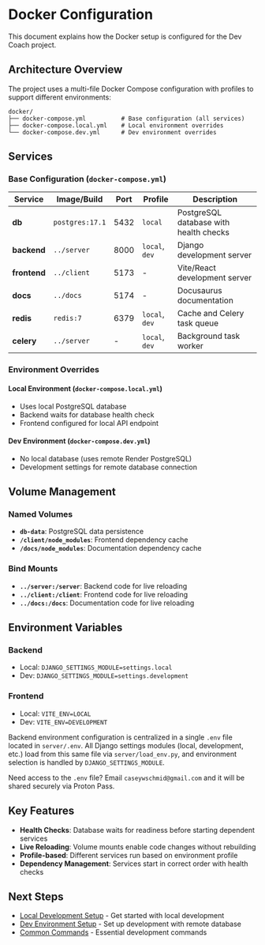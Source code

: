 # Docker Configuration

This document explains how the Docker setup is configured for the Dev Coach project.

## Architecture Overview

The project uses a multi-file Docker Compose configuration with profiles to support different environments:

```
docker/
├── docker-compose.yml          # Base configuration (all services)
├── docker-compose.local.yml    # Local environment overrides
└── docker-compose.dev.yml      # Dev environment overrides
```

## Services

### Base Configuration (`docker-compose.yml`)

| Service      | Image/Build     | Port | Profile        | Description                            |
| ------------ | --------------- | ---- | -------------- | -------------------------------------- |
| **db**       | `postgres:17.1` | 5432 | `local`        | PostgreSQL database with health checks |
| **backend**  | `../server`     | 8000 | `local`, `dev` | Django development server              |
| **frontend** | `../client`     | 5173 | -              | Vite/React development server          |
| **docs**     | `../docs`       | 5174 | -              | Docusaurus documentation               |
| **redis**    | `redis:7`       | 6379 | `local`, `dev` | Cache and Celery task queue            |
| **celery**   | `../server`     | -    | `local`, `dev` | Background task worker                 |

### Environment Overrides

#### Local Environment (`docker-compose.local.yml`)

- Uses local PostgreSQL database
- Backend waits for database health check
- Frontend configured for local API endpoint

#### Dev Environment (`docker-compose.dev.yml`)

- No local database (uses remote Render PostgreSQL)
- Development settings for remote database connection

## Volume Management

### Named Volumes

- **`db-data`**: PostgreSQL data persistence
- **`/client/node_modules`**: Frontend dependency cache
- **`/docs/node_modules`**: Documentation dependency cache

### Bind Mounts

- **`../server:/server`**: Backend code for live reloading
- **`../client:/client`**: Frontend code for live reloading
- **`../docs:/docs`**: Documentation code for live reloading

## Environment Variables

### Backend

- Local: `DJANGO_SETTINGS_MODULE=settings.local`
- Dev: `DJANGO_SETTINGS_MODULE=settings.development`

### Frontend

- Local: `VITE_ENV=LOCAL`
- Dev: `VITE_ENV=DEVELOPMENT`

Backend environment configuration is centralized in a single `.env` file located in `server/.env`. All Django settings modules (local, development, etc.) load from this same file via `server/load_env.py`, and environment selection is handled by `DJANGO_SETTINGS_MODULE`.

Need access to the `.env` file? Email `caseywschmid@gmail.com` and it will be shared securely via Proton Pass.

## Key Features

- **Health Checks**: Database waits for readiness before starting dependent services
- **Live Reloading**: Volume mounts enable code changes without rebuilding
- **Profile-based**: Different services run based on environment profile
- **Dependency Management**: Services start in correct order with health checks

## Next Steps

- [Local Development Setup](./local-setup.md) - Get started with local development
- [Dev Environment Setup](./dev-setup.md) - Set up development with remote database
- [Common Commands](./common-commands.md) - Essential development commands
